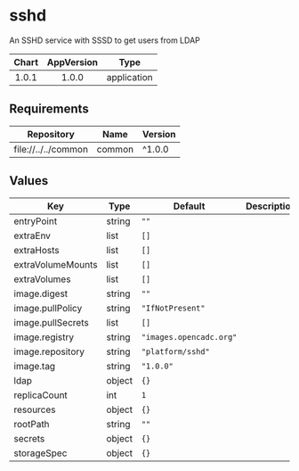 # sshd

An SSHD service with SSSD to get users from LDAP

| Chart | AppVersion | Type |
|:-----:|:----------:|:----:|
|1.0.1<!-- x-release-please-version --> | 1.0.0 | application |

## Requirements

| Repository | Name | Version |
|------------|------|---------|
| file://../../common | common | ^1.0.0 |

## Values

| Key | Type | Default | Description |
|-----|------|---------|-------------|
| entryPoint | string | `""` |  |
| extraEnv | list | `[]` |  |
| extraHosts | list | `[]` |  |
| extraVolumeMounts | list | `[]` |  |
| extraVolumes | list | `[]` |  |
| image.digest | string | `""` |  |
| image.pullPolicy | string | `"IfNotPresent"` |  |
| image.pullSecrets | list | `[]` |  |
| image.registry | string | `"images.opencadc.org"` |  |
| image.repository | string | `"platform/sshd"` |  |
| image.tag | string | `"1.0.0"` |  |
| ldap | object | `{}` |  |
| replicaCount | int | `1` |  |
| resources | object | `{}` |  |
| rootPath | string | `""` |  |
| secrets | object | `{}` |  |
| storageSpec | object | `{}` |  |
